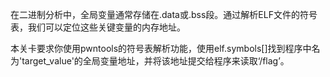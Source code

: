 在二进制分析中，全局变量通常存储在.data或.bss段。通过解析ELF文件的符号表，我们可以定位这些关键变量的内存地址。

本关卡要求你使用pwntools的符号表解析功能，使用elf.symbols[]找到程序中名为'target_value'的全局变量地址，并将该地址提交给程序来读取‘/flag’。
